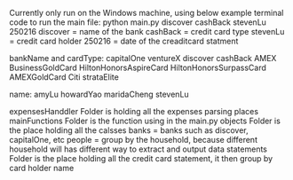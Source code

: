 Currently only run on the Windows machine, using below example terminal code to run the main file:
python main.py discover cashBack stevenLu 250216
  discover = name of the bank
  cashBack = credit card type
  stevenLu = credit card holder
  250216 = date of the creaditcard statment

bankName and cardType:
  capitalOne
    ventureX
  discover
    cashBack
  AMEX
    BusinessGoldCard
    HiltonHonorsAspireCard
    HiltonHonorsSurpassCard
    AMEXGoldCard
  Citi
    strataElite

name:
  amyLu
  howardYao
  maridaCheng
  stevenLu

expensesHanddler Folder is holding all the expenses parsing places
mainFunctions Folder is the function using in the main.py
objects Folder is the place holding all the calsses
  banks = banks such as discover, capitalOne, etc
  people = group by the household, because different household will has different way to extract and output data
statements Folder is the place holding all the credit card statement, it then group by card holder name
